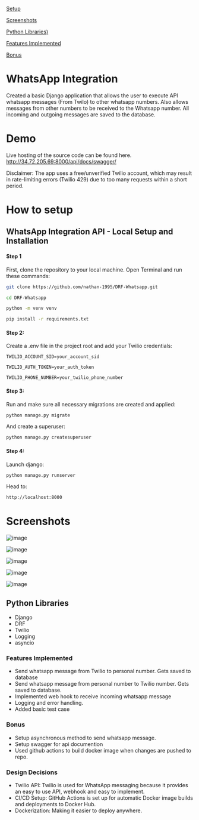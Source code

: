 [Setup](#How-to-setup)

[Screenshots](#screenshots)

[Python Libraries)](#Python-Libraries)

[Features Implemented](#Features-Implemented)

[Bonus](#Bonus)
 

# WhatsApp Integration

Created a basic Django application that allows the user to execute API whatsapp messages (From Twilo) to other whatsapp numbers. Also allows messages from other numbers to be received to the Whatsapp number. All incoming and outgoing messages are saved to the database.

# Demo

Live hosting of the source code can be found here. 
http://34.72.205.69:8000/api/docs/swagger/

Disclaimer:
The app uses a free/unverified Twilio account, which may result in rate-limiting errors (Twilio 429) due to too many requests within a short period.

# How to setup
## WhatsApp Integration API - Local Setup and Installation


#### Step 1
First, clone the repository to your local machine.
Open Terminal and run these commands:
```bash
git clone https://github.com/nathan-1995/DRF-Whatsapp.git
```
```bash
cd DRF-Whatsapp
```
```bash
python -m venv venv
```
```bash
pip install -r requirements.txt
```

#### Step 2:
Create a .env file in the project root and add your Twilio credentials:

`TWILIO_ACCOUNT_SID=your_account_sid`

`TWILIO_AUTH_TOKEN=your_auth_token`

`TWILIO_PHONE_NUMBER=your_twilio_phone_number`

#### Step 3:
Run and make sure all necessary migrations are created and applied:
```bash
python manage.py migrate
```
And create a superuser:
```bash
python manage.py createsuperuser
```
#### Step 4:
Launch django:
```bash
python manage.py runserver
```
Head to:
```bash
http://localhost:8000
```

# Screenshots

![image](https://github.com/user-attachments/assets/9a7ebfa5-25af-4539-83c3-4b7730ddb17a)

![image](https://github.com/user-attachments/assets/abc6ed67-1c1b-4076-8e5e-0a4f9089b0e3)

![image](https://github.com/user-attachments/assets/304cb642-3ca1-4800-b0a9-e9277e43907c)

![image](https://github.com/user-attachments/assets/7cb65a87-3b72-435b-b9c3-bdfcd01b211d)

![image](https://github.com/user-attachments/assets/02e31d52-0e43-487c-a4d6-e299ce0e6111)


## Python Libraries
* Django
* DRF
* Twilio
* Logging
* asyncio

### Features Implemented 
* Send whatsapp message from Twilio to personal number. Gets saved to database
* Send whatsapp message from personal number to Twilio number. Gets saved to database.
* Implemented web hook to receive  incoming whatsapp message
* Logging and error handling.
* Added basic test case

### Bonus
* Setup asynchronous method to send whatsapp message.
* Setup swagger for api documention
* Used github actions to build docker image when changes are pushed to repo.


### Design Decisions
* Twilio API: Twilio is used for WhatsApp messaging because it provides an easy to use API, webhook and easy to implement.
* CI/CD Setup: GitHub Actions is set up for automatic Docker image builds and deployments to Docker Hub.
* Dockerization:  Making it easier to deploy anywhere. 

